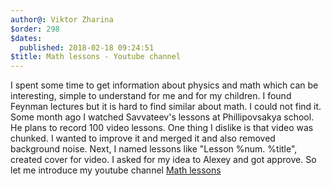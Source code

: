 ```yaml
---
author@: Viktor Zharina
$order: 298
$dates:
  published: 2018-02-18 09:24:51
$title: Math lessons - Youtube channel
---
```

I spent some time to get information about physics and math which can be interesting, simple to understand for me and for my children. I found Feynman lectures 
but it is hard to find similar about math. I could not find it. Some month ago I watched Savvateev's lessons at Phillipovsakya school. He plans to record 100 video lessons. 
One thing I dislike is that video was chunked. I wanted to improve it and merged it and also removed background noise. Next, I named lessons like "Lesson %num. %title", created
cover for video. I asked for my idea to Alexey and got approve. So let me introduce my youtube channel [Math lessons](https://www.youtube.com/channel/UCejeO1MwyaE8VGK39eYkKOg)

